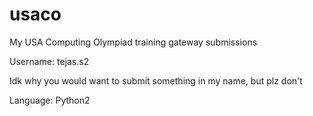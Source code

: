 # usaco

My USA Computing Olympiad training gateway submissions

Username: tejas.s2 

Idk why you would want to submit something in my name, but plz don't

Language: Python2

